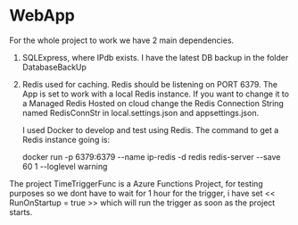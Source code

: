 # WebApp

For the whole project to work we have 2 main dependencies.
1) SQLExpress, where IPdb exists.
   I have the latest DB backup in the folder DatabaseBackUp
2) Redis used for caching.
   Redis should be listening on PORT 6379.
   The App is set to work with a local Redis instance. If you want to change it to
   a Managed Redis Hosted on cloud change the Redis Connection String named RedisConnStr in local.settings.json and 
   appsettings.json.
   
   I used Docker to develop and test using Redis. The command to get a Redis instance going is:
   
   docker run -p 6379:6379 --name ip-redis -d redis redis-server --save 60 1 --loglevel warning
 
 The project TimeTriggerFunc is a Azure Functions Project, for testing purposes so we dont have to wait for
 1 hour for the trigger, i have set << RunOnStartup = true >> which will run the trigger as soon as the project starts.
